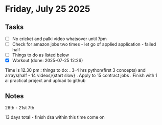 # Friday, July 25 2025
## Tasks

- [ ] No cricket and palki video whatsover until 7pm
- [ ] Check for amazon jobs two times - let go of applied application - failed half
- [ ] Things to do as listed below
- [x] Workout (done: 2025-07-25 12:26)

Time is 12.30 pm :
things to do:
. 3-4 hrs python(first 3 concepts) and arrays(half - 14 videos){start slow}
. Apply to 15 contract jobs
. Finish with 1 ai practical project and upload to github


## Notes

26th - 21st
7th 


13 days total - finish dsa within this time come on